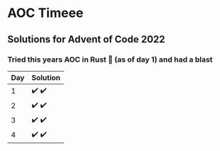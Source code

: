 # AOC Timeee

## Solutions for Advent of Code 2022

### Tried this years AOC in Rust 🦀 (as of day 1) and had a blast

| Day 	| Solution  	|
|-----	|-----------	|
|   1  	| ✔️ ✔️       	|
|   2  	| ✔️ ✔️       	|
|   3  	| ✔️ ✔️       	|
|   4  	| ✔️ ✔️       	|
